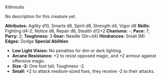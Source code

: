 Killmoulis

No description for this creature yet.

**Attributes:** Agility d10, Smarts d6, Spirit d8, Strength d4, Vigor
d8
**Skills:** Fighting d4-2, Notice d8, Repair d6, Stealth d12+2
**Charisma:** -; **Pace:** 7; **Parry:** 2; **Toughness:** 3
**Gear:** Needle (Str+d4)
**Hindrances:** Small (M)
**Edges:** Dodge
**Special Abilities**
- **Low Light Vision:** No penalties for dim or dark lighting.
- **Arcane Resistance:** +2 to resist opposed magic, and +2 armour
against offensive magic.
- **Size -2:** One foot tall; Toughness -2.
- **Small:** +2 to attack medium-sized foes, they receive -2 to their
attacks.

